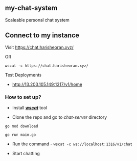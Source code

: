 ## my-chat-system
Scaleable personal chat system

## Connect to my instance
Visit https://chat.harisheoran.xyz/

OR
```
wscat -c https://chat.harisheoran.xyz/
```

Test Deployments
- http://13.203.105.149:1317/v1/home

### How to set up?
- Install [***wscat***](https://github.com/websockets/wscat) tool

- Clone the repo and go to *chat-server* directory

``` go mod download ```

``` go run main.go ```

- Run the command - ``` wscat -c ws://localhost:1316/v1/chat ```

- Start chatting
